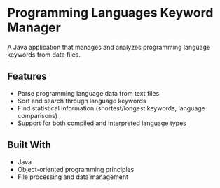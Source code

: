 # Programming Languages Keyword Manager

A Java application that manages and analyzes programming language keywords from data files.

## Features
- Parse programming language data from text files
- Sort and search through language keywords
- Find statistical information (shortest/longest keywords, language comparisons)
- Support for both compiled and interpreted language types

## Built With
- Java
- Object-oriented programming principles
- File processing and data management
